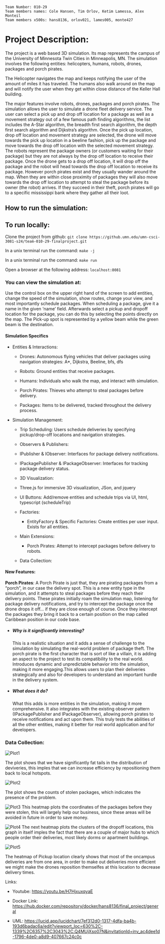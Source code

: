 ```
Team Number: 010-29
Team members names: Cole Hansen, Tim Orlov, Ketim Lamessa, Alex Monteil
Team members x500s: hans8136, orlov021, lames005, monte427
```
# Project Description:

The project is a web based 3D simulation. Its map represents the campus of the University of Minnesota Twin Cities in Minneapolis, MN. The simulation involves the following entities: helicopters, humans, robots, drones, packages and porch pirates.

The Helicopter navigates the map and keeps notifying the user of the amount of miles it has traveled. The humans also walk around on the map and will notify the user when they get within close distance of the Keller Hall building. 

The major features involve robots, drones, packages and porch pirates. The simulation allows the user to simulate a drone fleet delivery service. The user can select a pick up and drop off location for a package as well as a movement strategy out of a few famous path finding algorithms, the list includes the A-Star algorithm, the breadth first search algorithm, the depth first search algorithm and Dijkstra’s algorithm. Once the pick up location, drop off location and movement strategy are selected, the drone will move towards the pick up location in a beeline fashion, pick up the package and move towards the drop off location with the selected movement strategy. The robots represent the package owners (or customers waiting for their package) but they are not always by the drop off location to receive their package. Once the drone gets to a drop off location, it will drop off the package and the robot will head towards the drop off location to receive its package. However porch pirates exist and they usually wander around the map. When they are within close proximity of packages they will also move towards the drop off location to attempt to steal the package before its owner (the robot) arrives. If they succeed in their theft, porch pirates will go to a specific mississippi bank where they gather all their loot. 

## How to run the simulation:

## To run locally:

Clone the project from github: `git clone https://github.umn.edu/umn-csci-3081-s24/team-010-29-finalproject.git`

In a unix terminal run the command: `make -j`

In a unix terminal run the command: `make run`

Open a browser at the following address: `localhost:8081`

### You can view the simulation at: 

Use the control box on the upper right hand of the screen to add entities, change the speed of the simulation, show routes, change your view, and most importantly schedule packages. When scheduling a package, give it a name in the given ‘name’ field. Afterwards select a pickup and dropoff location for the package, you can do this by selecting the points directly on the map. The Pick-up spot is represented by a yellow beam while the green beam is the destination.

#### Simulation Specifics 

- Entities & Interactions:

  - Drones: Autonomous flying vehicles that deliver packages using navigation strategies: A*, Dijkstra, Beeline, bfs, dfs

  - Robots: Ground entities that receive packages.

  - Humans: Individuals who walk the map, and interact with simulation.

  - Porch Pirates: Thieves who attempt to steal packages before delivery.

  - Packages: Items to be delivered, tracked throughout the delivery process.

* Simulation Management:

  - Trip Scheduling: Users schedule deliveries by specifying pickup/drop-off locations and navigation strategies.

  - Observers & Publishers:

  - IPublisher & IObserver: Interfaces for package delivery notifications.

  - IPackagePublisher & IPackageObserver: Interfaces for tracking package delivery status.

  - 3D Visualization: 

  - Three.js for immersive 3D visualization, JSon, and jquery

  - UI Buttons: Add/remove entities and schedule trips via UI, html, typescript (scheduleTrip)

  - Factories:

    - EntityFactory & Specific Factories: Create entities per user input. Exists for all entities.

  - Main Extensions:

    - Porch Pirates: Attempt to intercept packages before delivery to robots. 

  - Data Collection: 

#### New Features: 

**Porch Pirates**: A  Porch Pirate is just that, they are pirating packages from a “porch”, in our case the delivery spot. This is a new entity type in the simulation, and it attempts to steal packages before they reach their delivery points. These pirates initially roam the simulation map, listening for package delivery notifications, and try to intercept the package once the drone drops it off… if they are close enough of course. Once they intercept the packages they bring it back to a certain position on the map called Caribbean position in our code base.

- ##### Why is it significantly interesting?

    This is a realistic situation and it adds a sense of  challenge to the simulation by simulating the real-world problem of package theft. The porch pirate is the first character that is sort of like a villain, it is adding an aspect to the project to test its compatibility to the real world. Introduces dynamic and unpredictable behavior into the simulation, making it more engaging.This allows users to plan their deliveries strategically and also for developers to understand an important hurdle in the delivery system. 

- ##### What does it do?

    What this adds is more entities in the simulation, making it more comprehensive. It also integrates with the existing observer pattern (IPackagePublisher and IPackageObserver), allowing porch pirates to receive notifications and act upon them. This truly tests the abilities of all the other entities, making it better for real world application and for developers.

### Data Collection: 

![Plot1](plots/plot1.png)

The plot shows that we have significantly fat tails in the distribution of deviveries, this imples that we can increase efficiency by repositioning them back to local hotspots. 

![Plot2](plots/plot2.png)

The plot shows the counts of stolen packages, which indicates the presence of the problem. 

![Plot3](plots/plot3.png)
This heatmap plots the coordinates of the packages before they were stolen, this will largely help our business, since these areas will be avoided in future in order to save money. 


![Plot4](plots/plot4.png)
The next heatmap plots the clusters of the dropoff locations, this graph in itself imples the fact that there are a couple of major hubs to which people order their deliveries, most likely dorms or apartment buildings. 

![Plot5](plots/plot5.png)

The heatmap of Pickup location clearly shows that most of the oncampus deliveries are from one area, in order to make out deliveries more efficient we might make the drones reposition themselfes at this location to decrease delivery times. 


Links: 

- Youtube: https://youtu.be/H7HjxuxqyaE

- Docker Link: https://hub.docker.com/repository/docker/hans8136/final_project/general

- UML: https://lucid.app/lucidchart/7ef312d0-1317-4dfa-ba4b-193d6badac6a/edit?viewport_loc=630%2C-1339%2C6357%2C3043%2C.Q4MUjXso07N&invitationId=inv_ac4dee1d-1796-4de0-a8d9-407667c24c0c

		 	 	 		

			

				

					

						

					
 							

						 					

				

			

		
